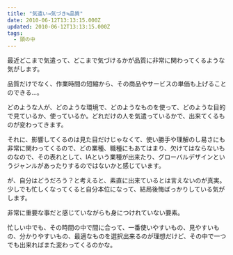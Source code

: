 ```yaml
---
title: "気遣い→気づき≒品質"
date: 2010-06-12T13:13:15.000Z
updated: 2010-06-12T13:13:15.000Z
tags: 
  - 頭の中
---
```



最近どこまで気遣って、どこまで気づけるかが品質に非常に関わってくるような気がします。

品質だけでなく、作業時間の短縮から、その商品やサービスの単価も上げることのできる…。

どのような人が、どのような環境で、どのようなものを使って、どのような目的で見ているか、使っているか。どれだけの人を気遣っているかで、出来てくるものが変わってきます。

それに、影響してくるのは見た目だけじゃなくて、使い勝手や理解のし易さにも非常に関わってくるので、どの業種、職種にもあてはまり、欠けてはならないものなので、その表れとして、IAという業種が出来たり、グローバルデザインというジャンルがあったりするのではないかと感じています。

が、自分はどうだろう？と考えると、素直に出来ているとは言えないのが真実。少しでも忙しくなってくると自分本位になって、結局後悔ばっかりしている気がします。

非常に重要な事だと感じていながらも身につけれていない要素。

忙しい中でも、その時間の中で間に合って、一番使いやすいもの、見やすいもの、分かりやすいもの、最適なものを選択出来るのが理想だけど、その中で一つでも出来ればまた変わってくるのかな。


